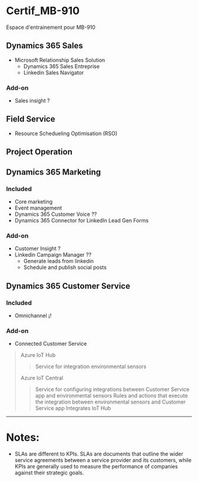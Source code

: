 # Certif_MB-910
Espace d'entrainement pour MB-910

## Dynamics 365 Sales
- Microsoft Relationship Sales Solution
  - Dynamics 365 Sales Entreprise
  - Linkedin Sales Navigator



### Add-on
- Sales insight ?


## Field Service
- Resource Schedueling Optimisation (RSO)


## Project Operation




## Dynamics 365 Marketing

### Included
- Core marketing
- Event management
- Dynamics 365 Customer Voice ??
- Dynamics 365 Connector for LinkedIn Lead Gen Forms

### Add-on
- Customer Insight ?
- Linkedin Campaign Manager  ??
    - Generate leads from linkedin
    - Schedule and publish social posts


## Dynamics 365 Customer Service

### Included
- Omnichannel ¡!


### Add-on
 - Connected Customer Service
 > Azure IoT Hub
 >> Service for integration environmental sensors
 >
 > Azure IoT Central
 >> Service for configuring integrations between Customer Service app and environmental sensors
 >> Rules and actions that execute the integration between environmental sensors and Customer Service app
 >> Integrates IoT Hub
        
 
 ---

# Notes:
- SLAs are different to KPIs. SLAs are documents that outline the wider service agreements between a service provider and its customers, while KPIs are generally used to measure the performance of companies against their strategic goals.

